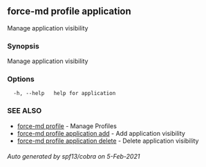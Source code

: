 ## force-md profile application

Manage application visibility

### Synopsis

Manage application visibility

### Options

```
  -h, --help   help for application
```

### SEE ALSO

* [force-md profile](force-md_profile.md)	 - Manage Profiles
* [force-md profile application add](force-md_profile_application_add.md)	 - Add application visibility
* [force-md profile application delete](force-md_profile_application_delete.md)	 - Delete application visibility

###### Auto generated by spf13/cobra on 5-Feb-2021
